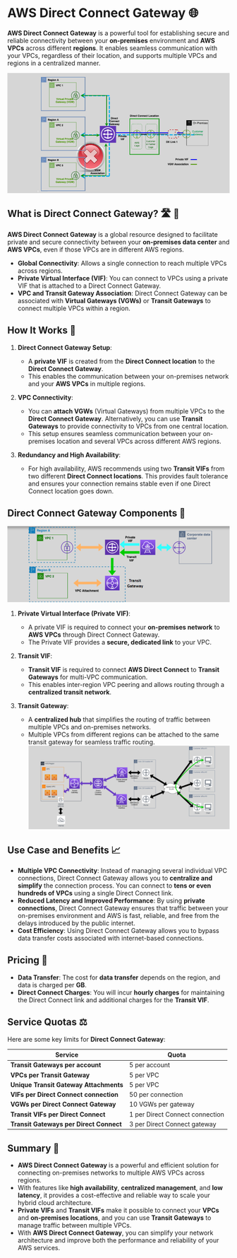# **AWS Direct Connect Gateway** 🌐

**AWS Direct Connect Gateway** is a powerful tool for establishing secure and reliable connectivity between your **on-premises** environment and **AWS VPCs** across different **regions**. It enables seamless communication with your VPCs, regardless of their location, and supports multiple VPCs and regions in a centralized manner.

![alt text](images/aws-dx-gateway.png)

## **What is Direct Connect Gateway?** 🛣️ 🔌

**AWS Direct Connect Gateway** is a global resource designed to facilitate private and secure connectivity between your **on-premises data center** and **AWS VPCs**, even if those VPCs are in different AWS regions.

- **Global Connectivity**: Allows a single connection to reach multiple VPCs across regions.
- **Private Virtual Interface (VIF)**: You can connect to VPCs using a private VIF that is attached to a Direct Connect Gateway.
- **VPC and Transit Gateway Association**: Direct Connect Gateway can be associated with **Virtual Gateways (VGWs)** or **Transit Gateways** to connect multiple VPCs within a region.

## **How It Works** 🔧

1. **Direct Connect Gateway Setup**:

   - A **private VIF** is created from the **Direct Connect location** to the **Direct Connect Gateway**.
   - This enables the communication between your on-premises network and your **AWS VPCs** in multiple regions.

2. **VPC Connectivity**:

   - You can **attach VGWs** (Virtual Gateways) from multiple VPCs to the **Direct Connect Gateway**. Alternatively, you can use **Transit Gateways** to provide connectivity to VPCs from one central location.
   - This setup ensures seamless communication between your on-premises location and several VPCs across different AWS regions.

3. **Redundancy and High Availability**:
   - For high availability, AWS recommends using two **Transit VIFs** from two different **Direct Connect locations**. This provides fault tolerance and ensures your connection remains stable even if one Direct Connect location goes down.

## **Direct Connect Gateway Components** 🔑

![alt text](images/aws-dx-gateway-components.png)

1. **Private Virtual Interface (Private VIF)**:

   - A private VIF is required to connect your **on-premises network** to **AWS VPCs** through Direct Connect Gateway.
   - The Private VIF provides a **secure, dedicated link** to your VPC.

2. **Transit VIF**:

   - **Transit VIF** is required to connect **AWS Direct Connect** to **Transit Gateways** for multi-VPC communication.
   - This enables inter-region VPC peering and allows routing through a **centralized transit network**.

3. **Transit Gateway**:

   - A **centralized hub** that simplifies the routing of traffic between multiple VPCs and on-premises networks.
   - Multiple VPCs from different regions can be attached to the same transit gateway for seamless traffic routing.
     ![alt text](images/aws-dx-gateway-with-transit-gateway.png)

## **Use Case and Benefits** 📈

- **Multiple VPC Connectivity**: Instead of managing several individual VPC connections, Direct Connect Gateway allows you to **centralize and simplify** the connection process. You can connect to **tens or even hundreds of VPCs** using a single Direct Connect link.
- **Reduced Latency and Improved Performance**: By using **private connections**, Direct Connect Gateway ensures that traffic between your on-premises environment and AWS is fast, reliable, and free from the delays introduced by the public internet.
- **Cost Efficiency**: Using Direct Connect Gateway allows you to bypass data transfer costs associated with internet-based connections.

## **Pricing** 💸

- **Data Transfer**: The cost for **data transfer** depends on the region, and data is charged per **GB**.
- **Direct Connect Charges**: You will incur **hourly charges** for maintaining the Direct Connect link and additional charges for the **Transit VIF**.

## **Service Quotas** ⚖️

Here are some key limits for **Direct Connect Gateway**:

| **Service**                             | **Quota**                       |
| --------------------------------------- | ------------------------------- |
| **Transit Gateways per account**        | 5 per account                   |
| **VPCs per Transit Gateway**            | 5 per VPC                       |
| **Unique Transit Gateway Attachments**  | 5 per VPC                       |
| **VIFs per Direct Connect connection**  | 50 per connection               |
| **VGWs per Direct Connect Gateway**     | 10 VGWs per gateway             |
| **Transit VIFs per Direct Connect**     | 1 per Direct Connect connection |
| **Transit Gateways per Direct Connect** | 3 per Direct Connect gateway    |

## **Summary** 📝

- **AWS Direct Connect Gateway** is a powerful and efficient solution for connecting on-premises networks to multiple AWS VPCs across regions.
- With features like **high availability**, **centralized management**, and **low latency**, it provides a cost-effective and reliable way to scale your hybrid cloud architecture.
- **Private VIFs** and **Transit VIFs** make it possible to connect your **VPCs** and **on-premises locations**, and you can use **Transit Gateways** to manage traffic between multiple VPCs.
- With **AWS Direct Connect Gateway**, you can simplify your network architecture and improve both the performance and reliability of your AWS services.
